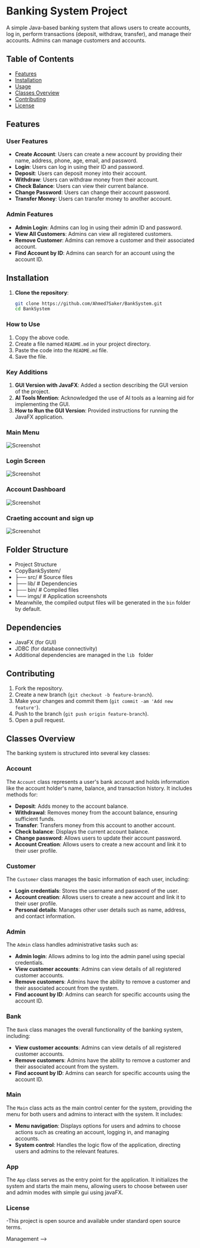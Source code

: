 # Banking System Project

A simple Java-based banking system that allows users to create accounts, log in, perform transactions (deposit, withdraw, transfer), and manage their accounts. Admins can manage customers and accounts.

## Table of Contents

- [Features](#features)
- [Installation](#installation)
- [Usage](#usage)
- [Classes Overview](#classes-overview)
- [Contributing](#contributing)
- [License](#license)
## Features

### User Features
- **Create Account**: Users can create a new account by providing their name, address, phone, age, email, and password.
- **Login**: Users can log in using their ID and password.
- **Deposit**: Users can deposit money into their account.
- **Withdraw**: Users can withdraw money from their account.
- **Check Balance**: Users can view their current balance.
- **Change Password**: Users can change their account password.
- **Transfer Money**: Users can transfer money to another account.

### Admin Features
- **Admin Login**: Admins can log in using their admin ID and password.
- **View All Customers**: Admins can view all registered customers.
- **Remove Customer**: Admins can remove a customer and their associated account.
- **Find Account by ID**: Admins can search for an account using the account ID.

## Installation

1. **Clone the repository**:
   ```bash
   git clone https://github.com/Ahmed7Saker/BankSystem.git
   cd BankSystem


### How to Use
1. Copy the above code.
2. Create a file named `README.md` in your project directory.
3. Paste the code into the `README.md` file.
4. Save the file.

### Key Additions
1. **GUI Version with JavaFX**: Added a section describing the GUI version of the project.
2. **AI Tools Mention**: Acknowledged the use of AI tools as a learning aid for implementing the GUI.
3. **How to Run the GUI Version**: Provided instructions for running the JavaFX application.
### Main Menu
![Screenshot](imgs/Screenshot%202025-01-27%20184616.png)

### Login Screen
![Screenshot](imgs/Screenshot%202025-01-27%20185113.png)

### Account Dashboard
![Screenshot](imgs/Screenshot%202025-01-27%20185200.png)
### Craeting account and sign up
![Screenshot](imgs/Screenshot%202025-01-27%20190550.png)

## Folder Structure
- Project Structure
 -  CopyBankSystem/
 -  ├── src/         # Source files
  - ├── lib/         # Dependencies
  - ├── bin/         # Compiled files
  - └── imgs/        # Application screenshots
  - Meanwhile, the compiled output files will be generated in the `bin` folder by default.
## Dependencies
- JavaFX (for GUI)
- JDBC (for database connectivity)
- Additional dependencies are managed in the `lib ` folder

## Contributing
1. Fork the repository.
2. Create a new branch (`git checkout -b feature-branch`).
3. Make your changes and commit them (`git commit -am 'Add new feature'`).
4. Push to the branch (`git push origin feature-branch`).
5. Open a pull request.

## Classes Overview
The banking system is structured into several key classes:

### **Account**
The `Account` class represents a user's bank account and holds information like the account holder's name, balance, and transaction history. It includes methods for:
- **Deposit**: Adds money to the account balance.
- **Withdrawal**: Removes money from the account balance, ensuring sufficient funds.
- **Transfer**: Transfers money from this account to another account.
- **Check balance**: Displays the current account balance.
- **Change password**: Allows users to update their account password.
- **Account Creation**: Allows users to create a new account and link it to their user profile.


### **Customer**
The `Customer` class manages the basic information of each user, including:
- **Login credentials**: Stores the username and password of the user.
- **Account creation**: Allows users to create a new account and link it to their user profile.
- **Personal details**: Manages other user details such as name, address, and contact information.


### **Admin**
The `Admin` class handles administrative tasks such as:
- **Admin login**: Allows admins to log into the admin panel using special credentials.
- **View customer accounts**: Admins can view details of all registered customer accounts.
- **Remove customers**: Admins have the ability to remove a customer and their associated account from the system.
- **Find account by ID**: Admins can search for specific accounts using the account ID.
### **Bank**
The `Bank` class manages the overall functionality of the banking system, including:
- **View customer accounts**: Admins can view details of all registered customer accounts.
- **Remove customers**: Admins have the ability to remove a customer and their associated account from the system.
- **Find account by ID**: Admins can search for specific accounts using the account ID.

### **Main**
The `Main` class acts as the main control center for the system, providing the menu for both users and admins to interact with the system. It includes:
- **Menu navigation**: Displays options for users and admins to choose actions such as creating an account, logging in, and managing accounts.
- **System control**: Handles the logic flow of the application, directing users and admins to the relevant features.

### **App**
The `App` class serves as the entry point for the application. It initializes the system and starts the main menu, allowing users to choose between user and admin modes with simple gui using javaFX.
### License
-This project is open source and available under standard open source terms.


<!-- 
> If you want to customize the folder structure, open `.vscode/settings.json` and update the related settings there.

<!-- ## Dependency  -->Management
<!-- 
The `JAVA PROJECTS` view allows you to manage your dependencies. More details can be found [here](https://github.com/microsoft/vscode-java-dependency#manage-dependencies).
 --> -->
